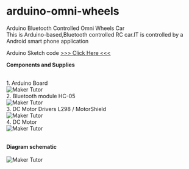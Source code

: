 # arduino-omni-wheels
Arduino Bluetooth Controlled Omni Wheels Car<br>
This is Arduino-based,Bluetooth controlled RC car.IT is controlled by a Android smart phone application

Arduino Sketch code [>>> Click Here <<<](https://github.com/makertut/arduino-omni-wheels/blob/master/omni_wheels.ino "Arduino sketch")

<b>Components and Supplies</b>

<br>1. Arduino Board
<br>![Maker Tutor](https://hackster.imgix.net/uploads/image/file/160542/A000066_iso_both.jpg?auto=compress%2Cformat&w=140&h=140&fit=fill&bg=ffffff)
<br>2. Bluetooth module HC-05
<br>![Maker Tutor](https://hackster.imgix.net/uploads/attachments/659434/61pby065esl__sx679__tNr8sYwW5D.jpg?auto=compress%2Cformat&w=140&h=140&fit=fill&bg=ffffff)
<br>3. DC Motor Drivers L298 / MotorShield
<br>![Maker Tutor](https://hackster.imgix.net/uploads/attachments/223231/ZwtDLH05zcct5UScEslj.jpg?auto=compress%2Cformat&w=140&h=140&fit=fill&bg=ffffff)
<br>4. DC Motor
<br>![Maker Tutor](https://hackster.imgix.net/uploads/attachments/834929/28C5043-40.jpg?auto=compress%2Cformat&w=140&h=140&fit=fill&bg=ffffff)

<br><b>Diagram schematic</b>
<br><br>![Maker Tutor](https://1.bp.blogspot.com/-Tw1S66eQrh0/XoBelexFkoI/AAAAAAABcnw/w-pbycYZVGcyOKv7gmfK3LMLw8MMpet-QCNcBGAsYHQ/s640/bluetooth1.png)
